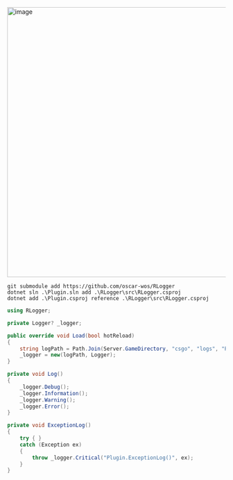 <img width="986" height="622" alt="image" src="https://github.com/user-attachments/assets/ca5a1464-2426-4e03-8356-88f43dbeb2a9" />


```
git submodule add https://github.com/oscar-wos/RLogger
dotnet sln .\Plugin.sln add .\RLogger\src\RLogger.csproj
dotnet add .\Plugin.csproj reference .\RLogger\src\RLogger.csproj
```

```csharp
using RLogger;

private Logger? _logger;

public override void Load(bool hotReload)
{
    string logPath = Path.Join(Server.GameDirectory, "csgo", "logs", "Plugin");
    _logger = new(logPath, Logger);
}

private void Log()
{
    _logger.Debug();
    _logger.Information();
    _logger.Warning();
    _logger.Error();
}

private void ExceptionLog()
{
    try { }
    catch (Exception ex)
    {
        throw _logger.Critical("Plugin.ExceptionLog()", ex);
    }
}
```
